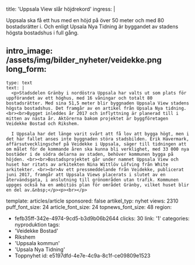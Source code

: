 title: 'Uppsala View slår höjdrekord'
ingress: |
  <p>Uppsala ska få ett hus med en höjd på över 50 meter och med 80 bostadsrätter i. Och enligt Upsala Nya Tidning är byggandet av stadens högsta bostadshus i full gång.
  </p>
  
intro_image: /assets/img/bilder_nyheter/veidekke.png
long_form:
  -
    type: text
    text: |
      <p>Stadsdelen Gränby i nordöstra Uppsala har valts ut som plats för uppförandet av ett höghus, med 16 våningar och totalt 80 bostadsrätter. Med sina 51,5 meter blir byggnaden Uppsala View stadens högsta bostadshus. Det framgår av en artikel från Upsala Nya tidning. <br><br>Bygget inleddes år 2017 och inflyttning är planerad till i mitten av nästa år. Aktörerna bakom projektet är byggföretagen Veidekke Bostad och Rikshem.   
      
      I Uppsala har det länge varit svårt att få lov att bygga högt, men i det här fallet anses inte byggnaden störa stadsbilden. Erik Hävermark, affärsutvecklingschef på Veidekke i Uppsala, säger till tidningen att om målet för de kommande åren ska kunna bli verklighet, med 33 000 nya bostäder i de södra delarna av staden, behöver kommunen bygga på höjden. <br><br>Bostadsprojektet går under namnet Uppsala View och huset har ritats av arkitekten Nina Wittlöv Löfving från White arkitekter. <br><br>Av ett pressmeddelande från Veidekke, publicerat juni 2017, framgår att Uppsala Views placerats i slutet av en återvändsgata, i anslutning till grönområden utan trafik. Kommunen uppges också ha en ambitiös plan för området Gränby, vilket huset blir en del av.&nbsp;</p><p><br></p>
      
template: articles/article
sponsored: false
artikel_typ: nyhet
views: 2310
puff_font_size: 24
article_font_size: 24
topnews_font_size: 48
region:
  - fefb35ff-342e-4974-9cd5-b3d9b06b2644
clicks: 30
link: '1'
categories: nyproduktion
tags:
  - 'Veidekke Bostad'
  - Rikshem
  - 'Uppsala kommun'
  - 'Upsala Nya Tidning'
  - Toppnyhet
id: e5197dfd-4e7e-4c9a-8c1f-ce09809e1523
